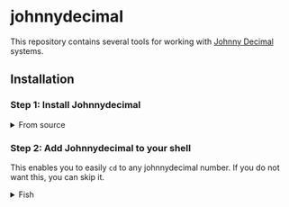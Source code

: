 # johnnydecimal

This repository contains several tools for working with [Johnny Decimal](https://johnnydecimal.com) 
systems.

## Installation

### Step 1: Install Johnnydecimal

<details>
<summary>From source</summary>
1. Install rust. Go to the [rust installation page](https://www.rust-lang.org/tools/install)
and follow the instructions.
2. Clone the repository.

``` sh
git clone https://github.com/Tallented-code-bot/johnnydecimal
cd johnnydecimal
```

3. Compile the project.

``` sh
cargo build --release
```

4. Move the binary to somewhere on your `path`. For example, you might move
it to `~/.local/bin/` if you are on Linux.  **Important: the binary is called `jd`, not `johnnydecimal`.**

``` sh
mv ./target/release/jd ~/.local/bin/
```
</details>


### Step 2: Add Johnnydecimal to your shell
This enables you to easily `cd` to any johnnydecimal number.
If you do not want this, you can skip it.

<details>
<summary>Fish</summary>

Add this to your configuration, usually found at `~/.config/fish/config.fish`

``` fish
jd init fish | source
```
</details>
